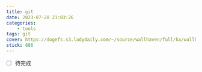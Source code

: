 ```yaml
---
title: git
date: 2023-07-28 21:03:26
categories: 
    - tools
tags: git
cover: https://dogefs.s3.ladydaily.com/~/source/wallhaven/full/kx/wallhaven-kx23d7.jpg?w=2560&h=1440&fmt=webp
stick: 886
---
```


- [ ] 待完成

